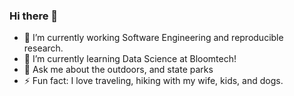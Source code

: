 ### Hi there 👋


- 🔭 I’m currently working Software Engineering and reproducible research.
- 🌱 I’m currently learning Data Science at Bloomtech!
- 💬 Ask me about the outdoors, and state parks
- ⚡ Fun fact: I love traveling, hiking with my wife, kids, and dogs. 
